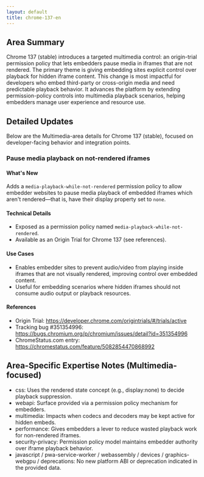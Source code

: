 ```yaml
---
layout: default
title: chrome-137-en
---
```


## Area Summary

Chrome 137 (stable) introduces a targeted multimedia control: an origin-trial permission policy that lets embedders pause media in iframes that are not rendered. The primary theme is giving embedding sites explicit control over playback for hidden iframe content. This change is most impactful for developers who embed third-party or cross-origin media and need predictable playback behavior. It advances the platform by extending permission-policy controls into multimedia playback scenarios, helping embedders manage user experience and resource use.

## Detailed Updates

Below are the Multimedia-area details for Chrome 137 (stable), focused on developer-facing behavior and integration points.

### Pause media playback on not-rendered iframes

#### What's New
Adds a `media-playback-while-not-rendered` permission policy to allow embedder websites to pause media playback of embedded iframes which aren't rendered—that is, have their display property set to `none`.

#### Technical Details
- Exposed as a permission policy named `media-playback-while-not-rendered`.
- Available as an Origin Trial for Chrome 137 (see references).

#### Use Cases
- Enables embedder sites to prevent audio/video from playing inside iframes that are not visually rendered, improving control over embedded content.
- Useful for embedding scenarios where hidden iframes should not consume audio output or playback resources.

#### References
- Origin Trial: https://developer.chrome.com/origintrials/#/trials/active
- Tracking bug #351354996: https://bugs.chromium.org/p/chromium/issues/detail?id=351354996
- ChromeStatus.com entry: https://chromestatus.com/feature/5082854470868992

## Area-Specific Expertise Notes (Multimedia-focused)

- css: Uses the rendered state concept (e.g., display:none) to decide playback suppression.
- webapi: Surface provided via a permission policy mechanism for embedders.
- multimedia: Impacts when codecs and decoders may be kept active for hidden embeds.
- performance: Gives embedders a lever to reduce wasted playback work for non-rendered iframes.
- security-privacy: Permission policy model maintains embedder authority over iframe playback behavior.
- javascript / pwa-service-worker / webassembly / devices / graphics-webgpu / deprecations: No new platform ABI or deprecation indicated in the provided data.
